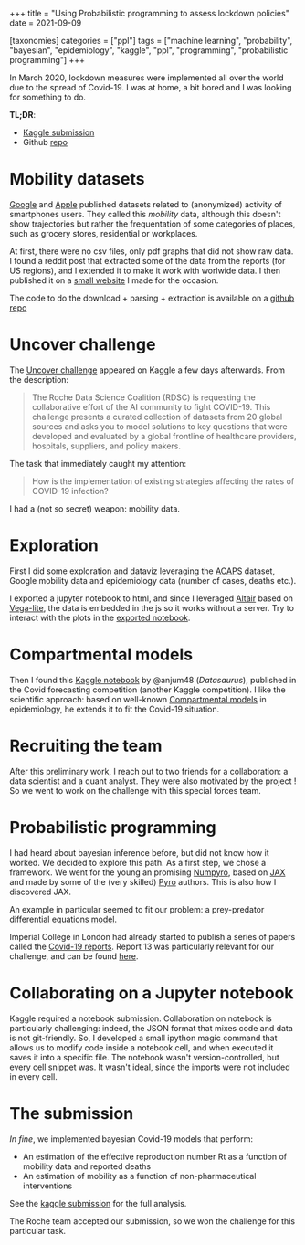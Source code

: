 +++
title = "Using Probabilistic programming to assess lockdown policies"
date = 2021-09-09

[taxonomies]
categories = ["ppl"]
tags = ["machine learning", "probability", "bayesian", "epidemiology", "kaggle", "ppl", "programming", "probabilistic programming"]
+++

In March 2020, lockdown measures were implemented all over the world due to the spread of Covid-19. I was at home, a bit bored and I was looking for something to do.

__TL;DR__: 
- [Kaggle submission](https://www.kaggle.com/achyrogue/impact-of-interventions-through-mobility-data)
- Github [repo](https://github.com/horaceg/uncover)

# Mobility datasets

[Google](https://www.google.com/covid19/mobility/) and [Apple](https://covid19.apple.com/mobility) published datasets related to (anonymized) activity of smartphones users. They called this _mobility_ data, although this doesn't show trajectories but rather the frequentation of some categories of places, such as grocery stores, residential or workplaces.

At first, there were no csv files, only pdf graphs that did not show raw data. I found a reddit post that extracted some of the data from the reports (for US regions), and I extended it to make it work with worlwide data. I then published it on a [small website](https://covid19-analysis.netlify.app/posts/mobility/) I made for the occasion.

The code to do the download + parsing + extraction is available on a [github repo](https://github.com/horaceg/covid19-analysis/tree/master/mobility)

# Uncover challenge

The [Uncover challenge](https://www.kaggle.com/roche-data-science-coalition/uncover) appeared on Kaggle a few days afterwards. From the description:

> The Roche Data Science Coalition (RDSC) is requesting the collaborative effort of the AI community to fight COVID-19. This challenge presents a curated collection of datasets from 20 global sources and asks you to model solutions to key questions that were developed and evaluated by a global frontline of healthcare providers, hospitals, suppliers, and policy makers. 

The task that immediately caught my attention:

> How is the implementation of existing strategies affecting the rates of COVID-19 infection?

I had a (not so secret) weapon: mobility data.

# Exploration

First I did some exploration and dataviz leveraging the [ACAPS](https://www.acaps.org/covid-19-government-measures-dataset) dataset, Google mobility data and epidemiology data (number of cases, deaths etc.).

I exported a jupyter notebook to html, and since I leveraged [Altair](https://altair-viz.github.io/) based on [Vega-lite](https://vega.github.io/vega-lite/), the data is embedded in the js so it works without a server. Try to interact with the plots in the [exported notebook](/measures_and_rate_explo.html).


# Compartmental models

Then I found this [Kaggle notebook](https://www.kaggle.com/anjum48/seir-hcd-model) by @anjum48 (_Datasaurus_), published in the Covid forecasting competition (another Kaggle competition). I like the scientific approach: based on well-known [Compartmental models](https://en.wikipedia.org/wiki/Compartmental_models_in_epidemiology#The_SEIR_model) in epidemiology, he extends it to fit the Covid-19 situation.


# Recruiting the team

After this preliminary work, I reach out to two friends for a collaboration: a data scientist and a quant analyst. They were also motivated by the project ! So we went to work on the challenge with this special forces team.

# Probabilistic programming

I had heard about bayesian inference before, but did not know how it worked. We decided to explore this path. As a first step, we chose a framework. We went for the young an promising [Numpyro](http://num.pyro.ai/en/stable/getting_started.html), based on [JAX](https://github.com/google/jax/) and made by some of the (very skilled) [Pyro](https://pyro.ai/) authors. This is also how I discovered JAX.

An example in particular seemed to fit our problem: a prey-predator differential equations [model](http://num.pyro.ai/en/stable/examples/ode.html).

Imperial College in London had already started to publish a series of papers called the [Covid-19 reports](https://www.imperial.ac.uk/mrc-global-infectious-disease-analysis/covid-19/covid-19-reports/). Report 13 was particularly relevant for our challenge, and can be found [here](https://www.imperial.ac.uk/mrc-global-infectious-disease-analysis/covid-19/report-13-europe-npi-impact/).

# Collaborating on a Jupyter notebook

Kaggle required a notebook submission. Collaboration on notebook is particularly challenging: indeed, the JSON format that mixes code and data is not git-friendly. So, I developed a small ipython magic command that allows us to modify code inside a notebook cell, and when executed it saves it into a specific file. The notebook wasn't version-controlled, but every cell snippet was. It wasn't ideal, since the imports were not included in every cell.

# The submission

_In fine_, we implemented bayesian Covid-19 models that perform:
- An estimation of the effective reproduction number Rt as a function of mobility data and reported deaths
- An estimation of mobility as a function of non-pharmaceutical interventions

See the [kaggle submission](https://www.kaggle.com/achyrogue/impact-of-interventions-through-mobility-data) for the full analysis.

The Roche team accepted our submission, so we won the challenge for this particular task.
